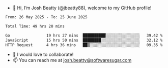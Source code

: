 - 👋 Hi, I’m Josh Beatty (@jbeatty88), welcome to my GitHub profile!

<!--START_SECTION:waka-->

```txt
From: 26 May 2025 - To: 25 June 2025

Total Time: 49 hrs 20 mins

Go                19 hrs 27 mins  ██████████░░░░░░░░░░░░░░░   39.42 %
JavaScript        15 hrs 50 mins  ████████░░░░░░░░░░░░░░░░░   32.12 %
HTTP Request      4 hrs 36 mins   ██▒░░░░░░░░░░░░░░░░░░░░░░   09.35 %
```

<!--END_SECTION:waka-->

- 💞️ I would love to collaborate!
- 📫 You can reach me at josh.beatty@softwaresugar.com

<!---
jbeatty88/jbeatty88 is a ✨ special ✨ repository because its `README.md` (this file) appears on your GitHub profile.
You can click the Preview link to take a look at your changes.
--->
